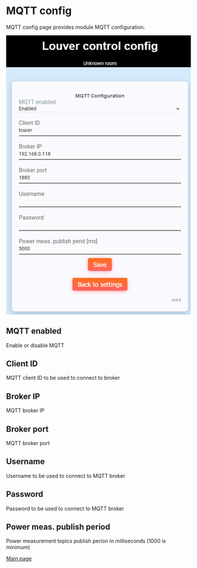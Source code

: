 # MQTT config
MQTT config page provides module MQTT configuration.

![MQTT config](mqtt_config.png)

## MQTT enabled
Enable or disable MQTT

## Client ID
MQTT client ID to be used to connect to broker

## Broker IP
MQTT broker IP

## Broker port
MQTT broker port

## Username
Username to be used to connect to MQTT broker

## Password
Password to be used to connect to MQTT broker

## Power meas. publish period
Power measurement topics publish perion in milliseconds (1000 is minimum)

[Main page](../README.md)
